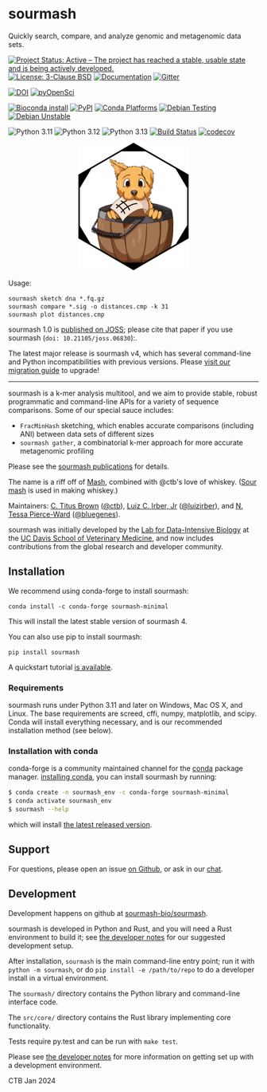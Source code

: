 # sourmash

Quickly search, compare, and analyze genomic and metagenomic data sets.

[![Project Status: Active – The project has reached a stable, usable state and is being actively developed.](https://www.repostatus.org/badges/latest/active.svg)](https://www.repostatus.org/#active)
<a href="https://github.com/sourmash-bio/sourmash/blob/latest/LICENSE"><img alt="License: 3-Clause BSD" src="https://img.shields.io/badge/License-BSD%203--Clause-blue.svg"></a>
[![Documentation](https://readthedocs.org/projects/sourmash/badge/?version=latest)](http://sourmash.readthedocs.io/en/latest/)
[![Gitter](https://badges.gitter.im/sourmash-bio/community.svg)](https://gitter.im/sourmash-bio/community?utm_source=badge&utm_medium=badge&utm_campaign=pr-badge)

[![DOI](https://joss.theoj.org/papers/10.21105/joss.06830/status.svg)](https://doi.org/10.21105/joss.06830)
[![pyOpenSci](https://tinyurl.com/y22nb8up)](https://github.com/pyOpenSci/software-submission/issues/129)

[![Bioconda install](https://img.shields.io/conda/dn/bioconda/sourmash.svg?style=flag&label=Bioconda)](https://anaconda.org/bioconda/sourmash)
<a href="https://pypi.org/project/sourmash/"><img alt="PyPI" src="https://badge.fury.io/py/sourmash.svg"></a>
[![Conda Platforms](https://img.shields.io/conda/pn/conda-forge/sourmash-minimal.svg)](https://anaconda.org/conda-forge/sourmash-minimal)
[![Debian Testing](https://badges.debian.net/badges/debian/testing/sourmash/version.svg)](https://packages.debian.org/testing/sourmash) [![Debian Unstable](https://badges.debian.net/badges/debian/unstable/sourmash/version.svg)](https://packages.debian.org/unstable/sourmash)

![Python 3.11](https://img.shields.io/badge/python-3.11-blue.svg)
![Python 3.12](https://img.shields.io/badge/python-3.12-blue.svg)
![Python 3.13](https://img.shields.io/badge/python-3.13-blue.svg)
[![Build Status](https://github.com/sourmash-bio/sourmash/workflows/Python%20tests/badge.svg)](https://github.com/sourmash-bio/sourmash/actions/)
[![codecov](https://codecov.io/gh/sourmash-bio/sourmash/branch/latest/graph/badge.svg)](https://codecov.io/gh/sourmash-bio/sourmash)

<p align="center"><img src="https://raw.githubusercontent.com/sourmash-bio/sourmash/latest/doc/_static/logo.png" height="256" /></p>

Usage:

    sourmash sketch dna *.fq.gz
    sourmash compare *.sig -o distances.cmp -k 31
    sourmash plot distances.cmp

sourmash 1.0 is [published on JOSS](https://doi.org/10.21105/joss.06830); please cite that paper if you use sourmash (`doi: 10.21105/joss.06830`):.

The latest major release is sourmash v4, which has several
command-line and Python incompatibilities with previous
versions. Please
[visit our migration guide](https://sourmash.readthedocs.io/en/latest/support.html#migrating-from-sourmash-v3-x-to-sourmash-4-x)
to upgrade!

----

sourmash is a k-mer analysis multitool, and we aim to provide stable, robust programmatic and command-line APIs for a variety of sequence comparisons. Some of our special sauce includes:
- `FracMinHash` sketching, which enables accurate comparisons (including ANI) between data sets of different sizes
- `sourmash gather`, a combinatorial k-mer approach for more accurate metagenomic profiling

Please see the [sourmash publications](https://sourmash.readthedocs.io/en/latest/publications.html#sourmash-fundamentals) for details.

The name is a riff off of [Mash](https://github.com/marbl/Mash),
combined with @ctb's love of whiskey.
([Sour mash](https://en.wikipedia.org/wiki/Sour_mash) is used in
making whiskey.)

Maintainers: [C. Titus Brown](mailto:titus@idyll.org) ([@ctb](http://github.com/ctb)), [Luiz C. Irber, Jr](mailto:luiz@sourmash.bio) ([@luizirber](http://github.com/luizirber)), and [N. Tessa Pierce-Ward](mailto:tessa@sourmash.bio) ([@bluegenes](http://github.com/bluegenes)).

sourmash was initially developed by the
[Lab for Data-Intensive Biology](http://ivory.idyll.org/lab/) at the
[UC Davis School of Veterinary Medicine](http://www.vetmed.ucdavis.edu),
and now includes contributions from the global research and developer
community.

## Installation

We recommend using conda-forge to install sourmash:

```
conda install -c conda-forge sourmash-minimal
```
This will install the latest stable version of sourmash 4.

You can also use pip to install sourmash:

```
pip install sourmash
```

A quickstart tutorial [is available](https://sourmash.readthedocs.io/en/latest/tutorials.html).

### Requirements

sourmash runs under Python 3.11 and later on Windows, Mac OS X, and
Linux.  The base requirements are screed, cffi, numpy, matplotlib, and
scipy.  Conda will install everything necessary, and is
our recommended installation method (see below).

### Installation with conda

conda-forge is a community maintained channel for the
[conda](http://conda.pydata.org/docs/intro.html) package manager.
[installing conda](https://docs.conda.io/projects/conda/en/latest/user-guide/install/),
you can install sourmash by running:

```bash
$ conda create -n sourmash_env -c conda-forge sourmash-minimal
$ conda activate sourmash_env
$ sourmash --help
```

which will install
[the latest released version](https://github.com/sourmash-bio/sourmash/releases).

## Support

For questions, please open an issue [on Github](https://github.com/sourmash-bio/sourmash/issues), or ask in our [chat](https://gitter.im/sourmash-bio/community?utm_source=share-link&utm_medium=link&utm_campaign=share-link).

## Development

Development happens on github at
[sourmash-bio/sourmash](https://github.com/sourmash-bio/sourmash).

sourmash is developed in Python and Rust, and you will need a Rust
environment to build it; see [the developer notes](doc/developer.md)
for our suggested development setup.

After installation, `sourmash` is the main command-line entry point;
run it with `python -m sourmash`, or do `pip install -e /path/to/repo` to
do a developer install in a virtual environment.

The `sourmash/` directory contains the Python library and command-line interface code.

The `src/core/` directory contains the Rust library implementing core
functionality.

Tests require py.test and can be run with `make test`.

Please see [the developer notes](doc/developer.md) for more information
on getting set up with a development environment.

CTB
Jan 2024
